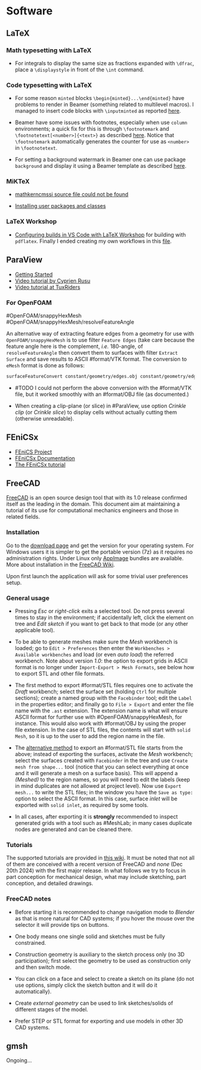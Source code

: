 # Software

## LaTeX

### Math typesetting with LaTeX

- For integrals to display the same size as fractions expanded with `\dfrac`, place a `\displaystyle` in front of the `\int` command.

### Code typesetting with LaTeX

- For some reason `minted` blocks `\begin{minted}...\end{minted}` have problems to render in Beamer (something related to multilevel macros). I managed to insert code blocks with `\inputminted` as reported [here](https://tex.stackexchange.com/questions/159667/including-python-code-in-beamer).

- Beamer have some issues with footnotes, especially when use `column` environments; a quick fix for this is through `\footnotemark` and `\footnotetext[<number>]{<text>}` as described [here](https://tex.stackexchange.com/questions/86650/how-to-display-the-footnote-in-the-bottom-of-the-slide-while-using-columns). Notice that `\footnotemark` automatically generates the counter for use as `<number>` in `\footnotetext`.

- For setting a background watermark in Beamer one can use package `background` and display it using a Beamer template as described [here](https://tex.stackexchange.com/questions/244091/watermark-using-background-package-in-beamer).

### MiKTeX

- [mathkerncmssi source file could not be found](https://tex.stackexchange.com/questions/553716/mathkerncmssi-source-file-could-not-be-found)

- [Installing user packages and classes](https://docs.miktex.org/manual/localadditions.html)

### LaTeX Workshop

- [Configuring builds in VS Code with LaTeX Workshop](https://tex.stackexchange.com/questions/478865/vs-code-latex-workshop-custom-recipes-file-location) for building with `pdflatex`. Finally I ended creating my own workflows in this [file](https://github.com/wallytutor/WallyToolbox.jl/blob/main/tools/vscode/user-data/User/settings.json).

## ParaView

- [Getting Started](https://www.paraview.org/paraview-downloads/download.php?submit=Download&version=v5.13&type=data&os=Sources&downloadFile=ParaViewGettingStarted-5.13.2.pdf)
- [Video tutorial by Cyprien Rusu](https://www.youtube.com/playlist?list=PLvkU6i2iQ2fpcVsqaKXJT5Wjb9_ttRLK-)
- [Video tutorial at TuxRiders](https://www.youtube.com/playlist?list=PL6fjYEpJFi7W6ayU8zKi7G0-EZmkjtbPo)

### For OpenFOAM

#OpenFOAM/snappyHexMesh #OpenFOAM/snappyHexMesh/resolveFeatureAngle

An alternative way of extracting feature edges from a geometry for use with `OpenFOAM/snappyHexMesh` is to use filter `Feature Edges` (take care because the feature angle here is the complement, *i.e.* 180-angle, of `resolveFeatureAngle` then convert them to surfaces with filter `Extract Surface` and save results to ASCII #format/VTK format. The conversion to `eMesh` format is done as follows:

```bash
surfaceFeatureConvert constant/geometry/edges.obj constant/geometry/edges.eMesh
```

- #TODO I could not perform the above conversion with the #format/VTK file, but it worked smoothly with an #format/OBJ file (as documented.)

- When creating a clip-plane (or slice) in #ParaView, use option *Crinkle clip* (or *Crinkle slice*) to display cells without actually cutting them (otherwise unreadable).

## FEniCSx

- [FEniCS Project](https://fenicsproject.org/)
- [FEniCSx Documentation](https://docs.fenicsproject.org/)
- [The FEniCSx tutorial](https://jsdokken.com/dolfinx-tutorial/index.html)

## FreeCAD

[FreeCAD](https://www.freecad.org/index.php) is an open source design tool that with its 1.0 release confirmed itself as the leading in the domain. This document aim at maintaining a tutorial of its use for computational mechanics engineers and those in related fields.

### Installation

Go to the [download page](https://www.freecad.org/downloads.php) and get the version for your operating system. For Windows users it is simpler to get the portable version (7z) as it requires no administration rights. Under Linux only [AppImage](https://appimage.org/) bundles are available. More about installation in the [FreeCAD Wiki](https://wiki.freecad.org/Installing_additional_components).

Upon first launch the application will ask for some trivial user preferences setup.

### General usage

- Pressing *Esc* or *right-click* exits a selected tool. Do not press several times to stay in the environment; if accidentally left, click the element on tree and *Edit sketch* if you want to get back to that mode (or any other applicable tool).

- To be able to generate meshes make sure the *Mesh*  workbench is loaded; go to `Edit > Preferences` then enter the `Workbenches > Available workbenches` and load (or even *auto load*) the referred workbench. Note about version *1.0*: the option to export grids in ASCII format is no longer under `Import-Export > Mesh Formats`, see below how to export STL and other file formats.

- The first method to export #format/STL files requires one to activate the *Draft* workbench; select the surface set (holding `Ctrl` for multiple sections); create a named group with the `Facebinder` tool; edit the `Label` in the properties editor; and finally go to `File > Export` and enter the file name with the `.ast` extension. The extension name is what will ensure ASCII format for further use with #OpenFOAM/snappyHexMesh, for instance. This would also work with #format/OBJ by using the proper file extension. In the case of STL files, the contents will start with `solid Mesh`, so it is up to the user to add the region name in the file.

- The [alternative method](https://wiki.freecad.org/Export_to_STL_or_OBJ) to export an #format/STL file starts from the above; instead of exporting the surfaces, activate the *Mesh* workbench; select the surfaces created with `Facebinder` in the tree and use `Create mesh from shape...` tool (notice that you can select everything at once and it will generate a mesh on a surface basis). This will append a *(Meshed)* to the region names, so you will need to edit the labels (keep in mind duplicates are not allowed at project level). Now use `Export mesh...` to write the STL files; in the window you have the `Save as type:` option to select the ASCII format. In this case, surface *inlet* will be exported with `solid inlet`, as required by some tools.

- In all cases, after exporting it is **strongly** recommended to inspect generated grids with a tool such as #MeshLab; in many cases duplicate nodes are generated and can be cleaned there.

### Tutorials

The supported tutorials are provided in [this wiki](https://wiki.freecad.org/Tutorials). It must be noted that not all of them are conceived with a recent version of FreeCAD and *none* (Dec 20th 2024) with the first major release. In what follows we try to focus in part conception for mechanical design, what may include sketching, part conception, and detailed drawings.

### FreeCAD notes

<!-- [FreeCAD 1.0 Tutorial for beginners 2025](https://www.youtube.com/watch?v=jULWgMV9_TM) -->

- Before starting it is recommended to change navigation mode to *Blender* as that is more natural for CAD systems; if you hover the mouse over the selector it will provide tips on buttons.

- One body means one single solid and sketches must be fully constrained.

- Construction geometry is auxiliary to the sketch process only (no 3D participation); first select the geometry to be used as construction only and then switch mode.

- You can click on a face and select to create a sketch on its plane (do not use options, simply click the sketch button and it will do it automatically).

- Create *external geometry* can be used to link sketches/solids of different stages of the model.

- Prefer STEP or STL format for exporting and use models in other 3D CAD systems.

## gmsh

Ongoing...
